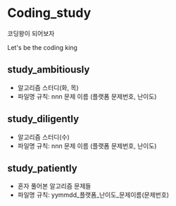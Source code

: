 # Coding_study
코딩왕이 되어보자

Let's be the coding king

## study_ambitiously
- 알고리즘 스터디(화, 목)
- 파일명 규칙: nnn 문제 이름 (플랫폼 문제번호, 난이도)

## study_diligently
- 알고리즘 스터디(수)
- 파일명 규칙: nnn 문제 이름 (플랫폼 문제번호, 난이도)

## study_patiently
- 혼자 풀어본 알고리즘 문제들
- 파일명 규칙: yymmdd_플랫폼_난이도_문제이름(문제번호)
